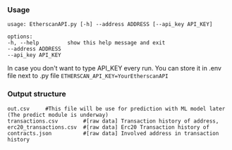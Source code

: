 ### Usage

    usage: EtherscanAPI.py [-h] --address ADDRESS [--api_key API_KEY]

    options:
    -h, --help         show this help message and exit
    --address ADDRESS
    --api_key API_KEY

In case you don't want to type API_KEY every run. You can store it in .env file next to .py file
`ETHERSCAN_API_KEY=YourEtherscanAPI`

### Output structure

    out.csv     #This file will be use for prediction with ML model later (The predict module is underway)
    transactions.csv        #[raw data] Transaction history of address, 
    erc20_transactions.csv  #[raw data] Erc20 Transaction history of 
    contracts.json          #[raw data] Involved address in transaction history